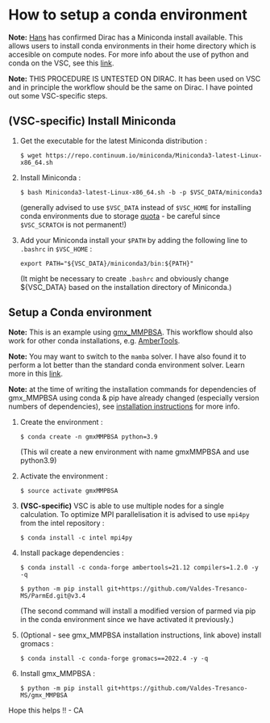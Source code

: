 # How to setup a conda environment

**Note:** [Hans](https://www.kuleuven.be/wieiswie/nl/person/00016919) has confirmed Dirac has a Miniconda install available. This allows users to install conda environments in their home directory which is accesible on compute nodes. For more info about the use of python and conda on the VSC, see this [link](https://docs.vscentrum.be/software/python_package_management.html). 

**Note:** THIS PROCEDURE IS UNTESTED ON DIRAC. It has been used on VSC and in principle the workflow should be the same on Dirac. I have pointed out some VSC-specific steps.

## (VSC-specific) Install Miniconda

1. Get the executable for the latest Miniconda distribution :

    `$ wget https://repo.continuum.io/miniconda/Miniconda3-latest-Linux-x86_64.sh`

2. Install Miniconda :


    `$ bash Miniconda3-latest-Linux-x86_64.sh -b -p $VSC_DATA/miniconda3`

   (generally advised to use `$VSC_DATA` instead of `$VSC_HOME` for installing conda environments due to storage [quota](https://docs.vscentrum.be/leuven/tier2_hardware/kuleuven_storage.html#ku-leuven-storage) - be careful since `$VSC_SCRATCH` is not permanent!)

3. Add your Miniconda install your `$PATH` by adding the following line to `.bashrc` in `$VSC_HOME` :

    `export PATH="${VSC_DATA}/miniconda3/bin:${PATH}"`

    (It might be necessary to create `.bashrc` and obviously change ${VSC_DATA} based on the installation directory of Miniconda.)

## Setup a Conda environment

**Note:** This is an example using [gmx_MMPBSA](https://valdes-tresanco-ms.github.io/gmx_MMPBSA/dev/). This workflow should also work for other conda installations, e.g. [AmberTools](https://ambermd.org/GetAmber.php).

**Note:** You may want to switch to the `mamba` solver. I have also found it to perform a lot better than the standard conda environment solver. Learn more in this [link](https://www.anaconda.com/blog/a-faster-conda-for-a-growing-community).

**Note:** at the time of writing the installation commands for dependencies of gmx_MMPBSA using conda & pip have already changed (especially version numbers of dependencies), see [installation instructions](https://valdes-tresanco-ms.github.io/gmx_MMPBSA/dev/installation/) for more info. 
1. Create the environment :

    `$ conda create -n gmxMMPBSA python=3.9`
    
    (This wil create a new environment with name gmxMMPBSA and use python3.9)

2. Activate the environment : 

    `$ source activate gmxMMPBSA`

3. **(VSC-specific)** VSC is able to use multiple nodes for a single calculation. To optimize MPI parallelisation it is advised to use `mpi4py` from the intel repository :

    `$ conda install -c intel mpi4py`

4. Install package dependencies :

    `$ conda install -c conda-forge ambertools=21.12 compilers=1.2.0 -y -q`
   
    `$ python -m pip install git+https://github.com/Valdes-Tresanco-MS/ParmEd.git@v3.4`

    (The second command will install a modified version of parmed via pip in the conda environment since we have activated it previously.)

6. (Optional - see gmx_MMPBSA installation instructions, link above) install gromacs : 

    `$ conda install -c conda-forge gromacs==2022.4 -y -q`

7. Install gmx_MMPBSA : 

    `$ python -m pip install git+https://github.com/Valdes-Tresanco-MS/gmx_MMPBSA`

Hope this helps !! - CA
